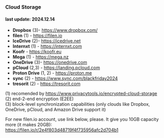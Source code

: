 ### Cloud Storage
#### last update: 2024.12.14
- **Dropbox** (3)- https://www.dropbox.com/
- **filen** (1) - https://filen.io
- **IceDrive** (2)- https://icedrive.net
- **Internxt** (1) - https://internxt.com
- **Koofr** - https://koofr.eu
- **Mega** (1) - https://mega.nz
- **OneDrive** (3)- https://onedrive.com
- **pCloud** (2,3) - https://landing.pcloud.com
- **Proton Drive** (1, 2) - https://proton.me
- **sync** (2) - https://www.sync.com/blackfriday2024
- **tresorit** (2) - https://tresorit.com

(1) recomended by https://www.privacytools.io/encrypted-cloud-storage  
(2) end-2-end encryption (E2EE)  
(3) block-level synchronization capabilities (only clouds like Dropbox, OneDrive, pCloud, and Amazon Drive support it)

For new filen.io account, use link below, please. It give you 10GB capacity more (it makes 20GB):  
https://filen.io/r/2e4f803d48719f4f735956afc2d704b1
